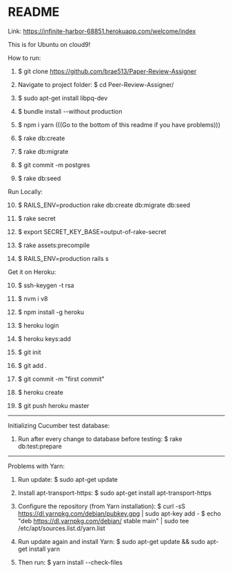 # README

Link: https://infinite-harbor-68851.herokuapp.com/welcome/index

This is for Ubuntu on cloud9!

How to run:

1. $ git clone https://github.com/brae513/Paper-Review-Assigner

2. Navigate to project folder: $ cd Peer-Review-Assigner/

3. $ sudo apt-get install libpq-dev

4. $ bundle install --without production

5. $ npm i yarn (((Go to the bottom of this readme if you have problems)))

6. $ rake db:create

7. $ rake db:migrate

8. $ git commit -m postgres

9. $ rake db:seed


Run Locally:

10. $ RAILS_ENV=production rake db:create db:migrate db:seed

11. $ rake secret

12. $ export SECRET_KEY_BASE=output-of-rake-secret

13. $ rake assets:precompile

14. $ RAILS_ENV=production rails s

Get it on Heroku: 

10. $ ssh-keygen -t rsa

11. $ nvm i v8

12. $ npm install -g heroku

13. $ heroku login

14. $ heroku keys:add

15. $ git init

16. $ git add .

17. $ git commit -m "first commit"

18. $ heroku create

19. $ git push heroku master

-------------------------------------------------------------------

Initializing Cucumber test database:
1. Run after every change to database before testing:
   $ rake db:test:prepare
   
-------------------------------------------------------------------

Problems with Yarn:
1. Run update:
   $ sudo apt-get update

2. Install apt-transport-https:
   $ sudo apt-get install apt-transport-https

3. Configure the repository (from Yarn installation):
   $ curl -sS https://dl.yarnpkg.com/debian/pubkey.gpg | sudo apt-key add -
   $ echo "deb https://dl.yarnpkg.com/debian/ stable main" | sudo tee /etc/apt/sources.list.d/yarn.list

4. Run update again and install Yarn:
   $ sudo apt-get update && sudo apt-get install yarn

5. Then run:
   $ yarn install --check-files
